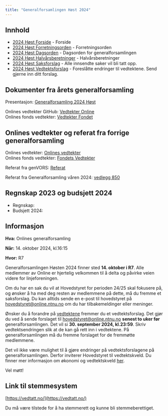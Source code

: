 ```yaml
---
title: "Generalforsamlingen Høst 2024"
---
```


## Innhold

- [2024 Høst Forside](/generalforsamlingen/genfors2024h) - Forside
- [2024 Høst Forretningsorden](/generalforsamlingen/genfors2024h/forretningsorden) - Forretningsorden
- [2024 Høst Dagsorden](/generalforsamlingen/genfors2024h/dagsorden) - Dagsorden for generalforsamlingen
- [2024 Høst Halvårsberetninger](/generalforsamlingen/genfors2024h/aarsberetninger) - Halvårsberetninger
- [2024 Høst Saksforslag](/generalforsamlingen/genfors2024h/saksforslag) - Alle innsendte saker vil bli tatt opp.
- [2024 Høst Vedtektsforslag](/generalforsamlingen/genfors2024h/vedtekstforslag) - Foreslåtte endringer til vedtektene. Send gjerne inn ditt forslag.

## Dokumenter fra årets generalforsamling

Presentasjon: [Generalforsamling 2024 Høst](https://docs.google.com/presentation/d/1Hpvap35Bl35eRwEqHhjxu04lnCOH-bneTJNeTfvH9zI/edit?usp=sharing)

Onlines vedtekter GitHub: [Vedtekter Online](https://github.com/dotkom/Onlines_Vedtekter/blob/master/vedtekter.adoc)  
Onlines fonds vedtekter: [Vedtekter Fondet](https://github.com/dotkom/Onlines_Fond_Vedtekter/blob/master/vedtekter.adoc)

## Onlines vedtekter og referat fra forrige generalforsamling

Onlines vedtekter: [Onlines vedtekter](https://github.com/dotkom/Onlines_Fond_Vedtekter/blob/master/vedtekter.adoc)  
Onlines fonds vedtekter: [Fondets Vedtekter](https://github.com/dotkom/Onlines_Fond_Vedtekter/blob/master/vedtekter.adoc)

Referat fra genVORS: [Referat](https://docs.google.com/document/d/1SFDt1mpP3yFCW29sSKWi7B05r3vZRJJNLV15u1gg9CI/edit?usp=sharing)

Referat fra Generalforsamling våren 2024: [vedlegg 850](/attachments/850-Referat_Onlines_generalforsamling_V2024.pdf)

## Regnskap 2023 og budsjett 2024

- Regnskap:
- Budsjett 2024:

## Informasjon

**Hva:** Onlines generalforsamling

**Når:** 14. oktober 2024, kl.16:15

**Hvor:** R7

Generalforsamlingen Høsten 2024 finner sted **14. oktober i R7**. Alle medlemmer av Online er hjertelig velkommen til å delta og påvirke veien videre for linjeforeningen.

Om du har en sak du vil at Hovedstyret for perioden 24/25 skal fokusere på, og ønsker å ha med deg resten av medlemmene på dette, må du fremme et saksforslag. Du kan alltids sende en e-post til hovedstyret på [hovedstyret@online.ntnu.no](mailto:hovedstyret@online.ntnu.no) om du har tilbakemeldinger eller meninger.

Ønsker du å forandre på [vedtektene](https://github.com/dotkom/Onlines_Vedtekter/blob/master/vedtekter.adoc) fremmer du et vedtektsforslag. Det gjør du ved å sende forslaget til [hovedstyret@online.ntnu.no](mailto:hovedstyret@online.ntnu.no) **senest to uker før** generalforsamlingen. Det vil si **30. september 2024, kl.23:59**. Skriv vedtektsendringen slik at de kan gå rett inn i vedtektene. På generalforsamlingen må du fremme forslaget for de fremmøtte medlemmene.

Det vil ikke være mulighet til å gjøre endringer på vedtektsforslagene på generalforsamlingen. Derfor inviterer Hovedstyret til vedtektskveld. Du finner mer informasjon om økonomi og vedtektskveld [her](/okogved/).

Vel møtt!

## Link til stemmesystem

[https://vedtatt.no/](https://vedtatt.no/)

Du må være tilstede for å ha stemmerett og kunne bli stemmeberettiget.
